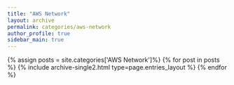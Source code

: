 ```yaml
---
title: "AWS Network"
layout: archive
permalink: categories/aws-network
author_profile: true
sidebar_main: true
---
```


{% assign posts = site.categories['AWS Network']%}
{% for post in posts %} {% include archive-single2.html type=page.entries_layout %} {% endfor %}